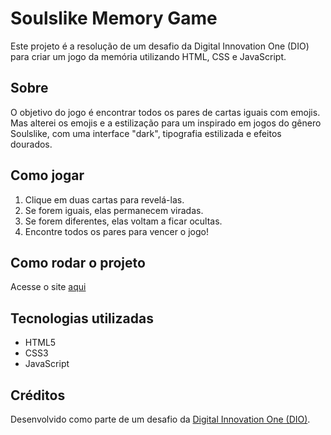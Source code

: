 # Soulslike Memory Game

Este projeto é a resolução de um desafio da Digital Innovation One (DIO) para criar um jogo da memória utilizando HTML, CSS e JavaScript.

## Sobre

O objetivo do jogo é encontrar todos os pares de cartas iguais com emojis.
Mas alterei os emojis e a estilização para um inspirado em jogos do gênero Soulslike, com uma interface "dark", tipografia estilizada e efeitos dourados.

## Como jogar

1. Clique em duas cartas para revelá-las.
2. Se forem iguais, elas permanecem viradas.
3. Se forem diferentes, elas voltam a ficar ocultas.
4. Encontre todos os pares para vencer o jogo!

## Como rodar o projeto

Acesse o site [aqui](https://theeddu.github.io/MemoryGame-DIO/)

## Tecnologias utilizadas

- HTML5
- CSS3
- JavaScript

## Créditos

Desenvolvido como parte de um desafio da [Digital Innovation One (DIO)](https://www.dio.me/).
